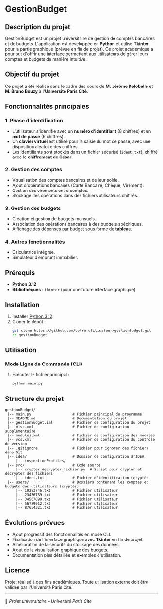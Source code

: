# GestionBudget

## Description du projet
GestionBudget est un projet universitaire de gestion de comptes bancaires et de budgets. L'application est développée en **Python** et utilise **Tkinter** pour la partie graphique (prévue en fin de projet). Ce projet académique a pour but d'offrir une interface permettant aux utilisateurs de gérer leurs comptes et budgets de manière intuitive.

## Objectif du projet
Ce projet a été réalisé dans le cadre des cours de **M. Jérôme Delobelle** et **M. Bruno Bouzy** à l'**Université Paris Cité**.

## Fonctionnalités principales
### 1. Phase d’identification
- L'utilisateur s'identifie avec un **numéro d'identifiant** (8 chiffres) et un **mot de passe** (6 chiffres).
- Un **clavier virtuel** est utilisé pour la saisie du mot de passe, avec une disposition aléatoire des chiffres.
- Les identifiants sont stockés dans un fichier sécurisé (`ident.txt`), chiffré avec le **chiffrement de César**.

### 2. Gestion des comptes
- Visualisation des comptes bancaires et de leur solde.
- Ajout d'opérations bancaires (Carte Bancaire, Chèque, Virement).
- Gestion des virements entre comptes.
- Stockage des opérations dans des fichiers utilisateurs chiffrés.

### 3. Gestion des budgets
- Création et gestion de budgets mensuels.
- Association des opérations bancaires à des budgets spécifiques.
- Affichage des dépenses par budget sous forme de **tableau**.

### 4. Autres fonctionnalités
- Calculatrice intégrée.
- Simulateur d’emprunt immobilier.

## Prérequis
- **Python 3.12**
- **Bibliothèques** : `tkinter` (pour une future interface graphique)

## Installation
1. Installer [Python 3.12](https://www.python.org/downloads/).
2. Cloner le dépôt :  
   ```sh
   git clone https://github.com/votre-utilisateur/gestionBudget.git
   cd gestionBudget
   ```

## Utilisation
### Mode Ligne de Commande (CLI)
1. Exécuter le fichier principal :
   ```sh
   python main.py
   ```

## Structure du projet
```
gestionBudget/
 |-- main.py                   # Fichier principal du programme
 |-- README.md                 # Documentation du projet
 |-- gestionBudget.iml         # Fichier de configuration du projet
 |-- misc.xml                  # Fichier de configuration supplémentaire
 |-- modules.xml               # Fichier de configuration des modules
 |-- vcs.xml                   # Fichier de configuration du contrôle de version
 |-- .gitignore                # Fichier pour ignorer des fichiers dans Git
 |-- idea/                     # Dossier de configuration d'IDEA
     |-- inspectionProfiles/   
 |-- src/                      # Code source
     |-- crypter_decrypter_fichier.py  # Script pour crypter et décrypter des fichiers
     |-- ident.txt             # Fichier d'identification (crypté)
 |-- users/                    # Dossiers contenant les comptes et budgets des utilisateurs (cryptés)
     |-- 19283746.txt          # Fichier utilisateur
     |-- 23456789.txt          # Fichier utilisateur
     |-- 34567890.txt          # Fichier utilisateur
     |-- 56789012.txt          # Fichier utilisateur
     |-- 87654321.txt          # Fichier utilisateur
```

## Évolutions prévues
- Ajout progressif des fonctionnalités en mode CLI.
- Finalisation de l'interface graphique avec **Tkinter** en fin de projet.
- Amélioration de la sécurité du stockage des données.
- Ajout de la visualisation graphique des budgets.
- Documentation plus détaillée et exemples d'utilisation.

## Licence
Projet réalisé à des fins académiques. Toute utilisation externe doit être validée par l'Université Paris Cité.

---
📌 *Projet universitaire – Université Paris Cité*
